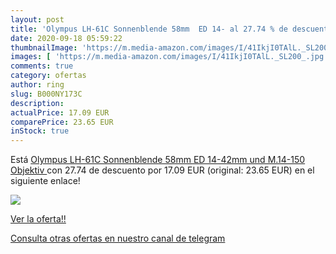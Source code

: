 ```yaml
---
layout: post
title: 'Olympus LH-61C Sonnenblende 58mm  ED 14- al 27.74 % de descuento'
date: 2020-09-18 05:59:22
thumbnailImage: 'https://m.media-amazon.com/images/I/41IkjI0TAlL._SL200_.jpg'
images: [ 'https://m.media-amazon.com/images/I/41IkjI0TAlL._SL200_.jpg' ]
comments: true
category: ofertas
author: ring
slug: B000NY173C
description:
actualPrice: 17.09 EUR
comparePrice: 23.65 EUR
inStock: true
---
```


Está [Olympus LH-61C Sonnenblende 58mm  ED 14-42mm und M.14-150 Objektiv ](https://www.amazon.com/dp/B000NY173C/?tag=redken08-20) con 27.74 de descuento por 17.09 EUR (original: 23.65 EUR) en el siguiente enlace!

[![](https://m.media-amazon.com/images/I/41IkjI0TAlL._SL200_.jpg)](https://www.amazon.com/dp/B000NY173C/?tag=redken08-20)

[Ver la oferta!!](https://www.amazon.com/dp/B000NY173C/?tag=redken08-20)

[Consulta otras ofertas en nuestro canal de telegram](https://t.me/s/ofertas25)
